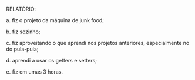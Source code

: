 RELATÓRIO:

a. fiz o projeto da máquina de junk food;

b. fiz sozinho;

c. fiz aproveitando o que aprendi nos projetos anteriores, especialmente no do pula-pula;

d. aprendi a usar os getters e setters;

e. fiz em umas 3 horas.